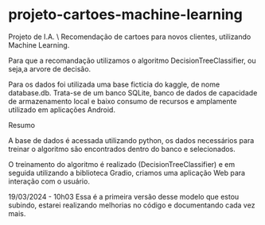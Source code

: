 # projeto-cartoes-machine-learning
Projeto de I.A.  \ Recomendação de cartoes para novos clientes, 
utilizando Machine Learning.

Para que a recomandação utilizamos o algoritmo DecisionTreeClassifier, ou seja,a arvore de decisão.

Para os dados foi utilizada uma base ficticia do kaggle, de nome database.db.
Trata-se de um banco SQLite, banco de dados de capacidade de armazenamento local e 
baixo consumo de recursos e amplamente utilizado em aplicações Android.

Resumo

A base de dados é acessada utilizando python, os dados necessários para treinar o algoritmo são encontrados
dentro do banco e selecionados.

O treinamento do algoritmo é realizado (DecisionTreeClassifier) e em seguida utilizando a biblioteca Gradio, 
criamos uma aplicação Web para interação com o usuário.


19/03/2024 - 10h03
Essa é a primeira versão desse modelo que estou subindo, estarei realizando melhorias no código e documentando cada vez mais.


